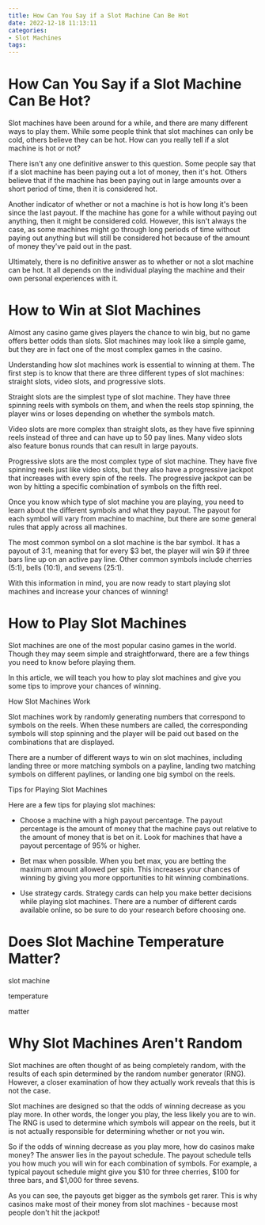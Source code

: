 ```yaml
---
title: How Can You Say if a Slot Machine Can Be Hot
date: 2022-12-18 11:13:11
categories:
- Slot Machines
tags:
---
```



#  How Can You Say if a Slot Machine Can Be Hot?

Slot machines have been around for a while, and there are many different ways to play them. While some people think that slot machines can only be cold, others believe they can be hot. How can you really tell if a slot machine is hot or not?

There isn't any one definitive answer to this question. Some people say that if a slot machine has been paying out a lot of money, then it's hot. Others believe that if the machine has been paying out in large amounts over a short period of time, then it is considered hot.

Another indicator of whether or not a machine is hot is how long it's been since the last payout. If the machine has gone for a while without paying out anything, then it might be considered cold. However, this isn't always the case, as some machines might go through long periods of time without paying out anything but will still be considered hot because of the amount of money they've paid out in the past.

Ultimately, there is no definitive answer as to whether or not a slot machine can be hot. It all depends on the individual playing the machine and their own personal experiences with it.

#  How to Win at Slot Machines

Almost any casino game gives players the chance to win big, but no game offers better odds than slots. Slot machines may look like a simple game, but they are in fact one of the most complex games in the casino.

Understanding how slot machines work is essential to winning at them. The first step is to know that there are three different types of slot machines: straight slots, video slots, and progressive slots.

Straight slots are the simplest type of slot machine. They have three spinning reels with symbols on them, and when the reels stop spinning, the player wins or loses depending on whether the symbols match.

Video slots are more complex than straight slots, as they have five spinning reels instead of three and can have up to 50 pay lines. Many video slots also feature bonus rounds that can result in large payouts.

Progressive slots are the most complex type of slot machine. They have five spinning reels just like video slots, but they also have a progressive jackpot that increases with every spin of the reels. The progressive jackpot can be won by hitting a specific combination of symbols on the fifth reel.

Once you know which type of slot machine you are playing, you need to learn about the different symbols and what they payout. The payout for each symbol will vary from machine to machine, but there are some general rules that apply across all machines.

The most common symbol on a slot machine is the bar symbol. It has a payout of 3:1, meaning that for every $3 bet, the player will win $9 if three bars line up on an active pay line. Other common symbols include cherries (5:1), bells (10:1), and sevens (25:1).

With this information in mind, you are now ready to start playing slot machines and increase your chances of winning!

#  How to Play Slot Machines

Slot machines are one of the most popular casino games in the world. Though they may seem simple and straightforward, there are a few things you need to know before playing them.

In this article, we will teach you how to play slot machines and give you some tips to improve your chances of winning.

How Slot Machines Work

Slot machines work by randomly generating numbers that correspond to symbols on the reels. When these numbers are called, the corresponding symbols will stop spinning and the player will be paid out based on the combinations that are displayed.

There are a number of different ways to win on slot machines, including landing three or more matching symbols on a payline, landing two matching symbols on different paylines, or landing one big symbol on the reels.

Tips for Playing Slot Machines

Here are a few tips for playing slot machines:

- Choose a machine with a high payout percentage. The payout percentage is the amount of money that the machine pays out relative to the amount of money that is bet on it. Look for machines that have a payout percentage of 95% or higher.

- Bet max when possible. When you bet max, you are betting the maximum amount allowed per spin. This increases your chances of winning by giving you more opportunities to hit winning combinations.

- Use strategy cards. Strategy cards can help you make better decisions while playing slot machines. There are a number of different cards available online, so be sure to do your research before choosing one.

#  Does Slot Machine Temperature Matter?

slot machine 

 temperature 

matter

#  Why Slot Machines Aren't Random

Slot machines are often thought of as being completely random, with the results of each spin determined by the random number generator (RNG). However, a closer examination of how they actually work reveals that this is not the case.

Slot machines are designed so that the odds of winning decrease as you play more. In other words, the longer you play, the less likely you are to win. The RNG is used to determine which symbols will appear on the reels, but it is not actually responsible for determining whether or not you win.

So if the odds of winning decrease as you play more, how do casinos make money? The answer lies in the payout schedule. The payout schedule tells you how much you will win for each combination of symbols. For example, a typical payout schedule might give you $10 for three cherries, $100 for three bars, and $1,000 for three sevens.

As you can see, the payouts get bigger as the symbols get rarer. This is why casinos make most of their money from slot machines - because most people don't hit the jackpot!